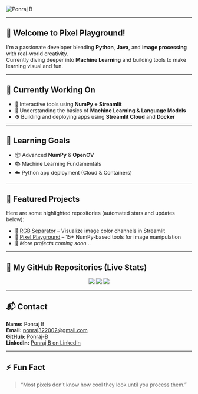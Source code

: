 ![Ponraj B](https://readme-typing-svg.demolab.com/?lines=👋+Hi,+I'm+Ponraj+B;💻+Python+%26+Java+Developer;🎨+Image+Processing+Enthusiast;🚀+Streamlit+Lover;🧠+Learning+Machine+Learning+Fundamentals;⚙️+Building+Foundation+of+LM+Basics&center=true&width=800&)

---

## 🎯 Welcome to Pixel Playground!

I'm a passionate developer blending **Python**, **Java**, and **image processing** with real-world creativity.  
Currently diving deeper into **Machine Learning** and building tools to make learning visual and fun.

---

## 🔭 Currently Working On

- 🧪 Interactive tools using **NumPy + Streamlit**
- 🤖 Understanding the basics of **Machine Learning & Language Models**
- ⚙️ Building and deploying apps using **Streamlit Cloud** and **Docker**

---

## 🌱 Learning Goals

- 📦 Advanced **NumPy** & **OpenCV**
- 📚 Machine Learning Fundamentals
- ☁️ Python app deployment (Cloud & Containers)

---

## 🚀 Featured Projects

Here are some highlighted repositories (automated stars and updates below):

- 🎨 [RGB Separator](https://github.com/Ponraj-B/RGB-Channel-Viewer) – Visualize image color channels in Streamlit  
- 🧰 [Pixel Playground](https://github.com/Ponraj-B/pixel-playground) – 15+ NumPy-based tools for image manipulation  
- 🔧 *More projects coming soon...*

---

## 📂 My GitHub Repositories (Live Stats)

<p align="center">
  <img src="https://github-readme-stats.vercel.app/api/top-langs/?username=Ponraj-B&layout=compact&theme=radical" />
  <img src="https://github-readme-stats.vercel.app/api?username=Ponraj-B&show_icons=true&theme=radical" />
  <img src="https://github-readme-streak-stats.herokuapp.com/?user=Ponraj-B&theme=radical" />
</p>

---

## 📬 Contact

**Name:** Ponraj B  
**Email:** [ponraj322002@gmail.com](mailto:ponraj322002@gmail.com)  
**GitHub:** [Ponraj-B](https://github.com/Ponraj-B)  
**LinkedIn:** [Ponraj B on LinkedIn](https://in.linkedin.com/in/ponraj-b-96a917264)

---

## ⚡ Fun Fact

> “Most pixels don’t know how cool they look until you process them.”
